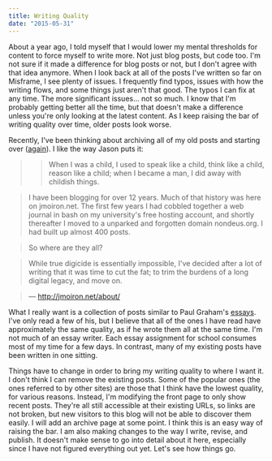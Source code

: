 ```yaml
---
title: Writing Quality
date: "2015-05-31"
---
```


About a year ago, I told myself that I would lower my mental thresholds for content to force myself to write more. Not just blog posts, but code too. I'm not sure if it made a difference for blog posts or not, but I don't agree with that idea anymore. When I look back at all of the posts I've written so far on Misframe, I see plenty of issues. I frequently find typos, issues with how the writing flows, and some things just aren't that good. The typos I can fix at any time. The more significant issues... not so much. I know that I'm probably getting better all the time, but that doesn't make a difference unless you're only looking at the latest content. As I keep raising the bar of writing quality over time, older posts look worse.

Recently, I've been thinking about archiving all of my old posts and starting over ([again](http://misfra.me/starting-over-again/)). I like the way Jason puts it:

> > When I was a child, I used to speak like a child, think like a child, reason like a child; when I became a man, I did away with childish things.

> I have been blogging for over 12 years. Much of that history was here on jmoiron.net. The first few years I had cobbled together a web journal in bash on my university's free hosting account, and shortly thereafter I moved to a unparked and forgotten domain nondeus.org. I had built up almost 400 posts.

> So where are they all?

> While true digicide is essentially impossible, I've decided after a lot of writing that it was time to cut the fat; to trim the burdens of a long digital legacy, and move on.

> &mdash; http://jmoiron.net/about/

What I really want is a collection of posts similar to Paul Graham's [essays](http://www.paulgraham.com/articles.html). I've only read a few of his, but I believe that all of the ones I have read have approximately the same quality, as if he wrote them all at the same time. I'm not much of an essay writer. Each essay assignment for school consumes most of my time for a few days. In contrast, many of my existing posts have been written in one sitting.

Things have to change in order to bring my writing quality to where I want it. I don't think I can remove the existing posts. Some of the popular ones (the ones referred to by other sites) are those that I think have the lowest quality, for various reasons. Instead, I'm modifying the front page to only show recent posts. They're all still accessible at their existing URLs, so links are not broken, but new visitors to this blog will not be able to discover them easily. I will add an archive page at some point. I think this is an easy way of raising the bar. I am also making changes to the way I write, revise, and publish. It doesn't make sense to go into detail about it here, especially since I have not figured everything out yet. Let's see how things go.
